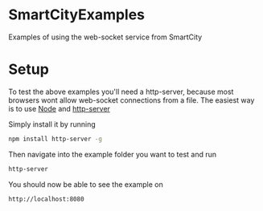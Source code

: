 # SmartCityExamples
Examples of using the web-socket service from SmartCity

# Setup
To test the above examples you'll need a http-server, because most browsers wont allow web-socket connections from a file.
The easiest way is to use [Node](https://nodejs.org/en/) and [http-server](https://www.npmjs.com/package/http-server)

Simply install it by running 
```bash
npm install http-server -g
```
Then navigate into the example folder you want to test and run
```bash
http-server
```
You should now be able to see the example on 
```bash
http://localhost:8080
```
